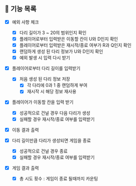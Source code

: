 ## 📃 기능 목록
- [x] 예외 사항 체크
  - [x] 다리 길이가 3 ~ 20의 범위인지 확인
  - [x] 플레이어로부터 입력받은 이동할 칸이 U와 D인지 확인
  - [x] 플레이어로부터 입력받은 재시작/종료 여부가 R과 Q인지 확인
  - [x] 랜덤하게 생성 된 다리 정보가 U와 D인지 확인
  - [x] 예외 발생 시 입력 다시 받기
  
- [x] 플레이어로부터 다리 길이를 입력받기
  - [x] 처음 생성 된 다리 정보 저장
      - [x] 각 다리에 0과 1 중 랜덤하게 부여
      - [x] 재시작 시 해당 정보 재사용
    
- [x] 플레이어가 이동할 칸을 입력 받기
  - [x] 성공적으로 건널 경우 다음 다리가 생성
  - [x] 실패할 경우 재시작/종료 여부를 입력받기
- [x] 이동 결과 출력 
  
- [x] 다리 길이만큼 다리가 생성되면 게임을 종료
  - [x] 성공적으로 건널 경우 종료
  - [x] 실패할 경우 재시작/종료 여부를 입력받기

- [x] 게임 결과 출력
  - [x] 총 시도 횟수 : 게임이 종료 될때까지 카운팅
    